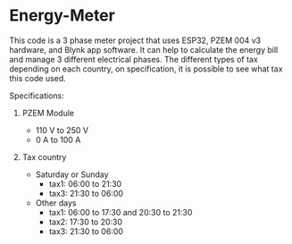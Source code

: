 # Energy-Meter
This code is a 3 phase meter project that uses ESP32, PZEM 004 v3 hardware, and Blynk app software. It can help to calculate the energy bill and manage 3 different electrical phases.
The different types of tax depending on each country, on specification, it is possible to see what tax this code used. 

Specifications:

1. PZEM Module
    - 110 V to 250 V
    - 0 A to 100 A

2. Tax country
    - Saturday or Sunday
      - tax1: 06:00 to 21:30
      - tax3: 21:30 to 06:00
    - Other days
      - tax1: 06:00 to 17:30 and 20:30 to 21:30
      - tax2: 17:30 to 20:30
      - tax3: 21:30 to 06:00
